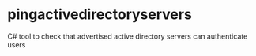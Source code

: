 # pingactivedirectoryservers
C# tool to check that advertised active directory servers can authenticate users
